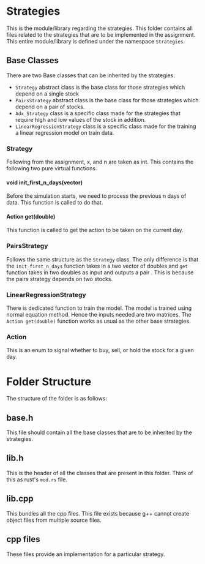 # Strategies
This is the module/library regarding the strategies.
This folder contains all files related to the strategies that are to be implemented in the assignment. This entire module/library is defined under the namespace `Strategies`.

## Base Classes
There are two Base classes that can be inherited by the strategies. 
* `Strategy` abstract class is the base class for those strategies which depend on a single stock
* `PairsStrategy` abstract class is the base class for those strategies which depend on a pair of stocks.
* `Adx_Strategy` class is a specific class made for the strategies that require high and low values of the stock in addition.
* `LinearRegressionStrategy` class is a specific class made for the training a linear regression model on train data.


### Strategy
Following from the assignment, x, and n are taken as int.
This contains the following two pure virtual functions.
#### void init_first_n_days(vector<double>)
Before the simulation starts, we need to process the previous n days of data. This function is called to do that.
#### Action get(double)
This function is called to get the action to be taken on the current day.

### PairsStrategy
Follows the same structure as the `Strategy` class. The only difference is that the `init_first_n_days` function takes in a two vector of doubles and `get` function takes in two doubles as input and outputs a pair . This is because the pairs strategy depends on two stocks.

### LinearRegressionStrategy
There is dedicated function to train the model.
The model is trained using normal equation method. Hence the inputs needed are two matrices.
The `Action get(double)` function works as usual as the other base strategies.

### Action
This is an enum to signal whether to buy, sell, or hold the stock for a given day.


# Folder Structure
The structure of the folder is as follows:

## base.h
This file should contain all the base classes that are to be inherited by the strategies.


## lib.h
This is the header of all the classes that are present in this folder. Think of this as rust's `mod.rs` file.

## lib.cpp
This bundles all the cpp files. This file exists because g++ cannot create object files from multiple source files.

## cpp files
These files provide an implementation for a particular strategy.
